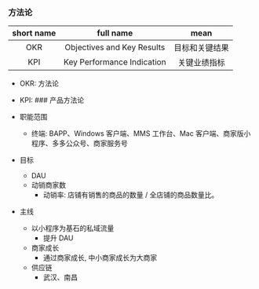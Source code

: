 <!--
abbrlink: yn25617p
-->

### 方法论

| short name |         full name          |      mean      |
| :--------: | :------------------------: | :------------: |
|    OKR     | Objectives and Key Results | 目标和关键结果 |
|    KPI     | Key Performance Indication |  关键业绩指标  |

* OKR: 方法论
* KPI: ### 产品方法论

* 职能范围
  * 终端: BAPP、Windows 客户端、MMS 工作台、Mac 客户端、商家版小程序、多多公众号、商家服务号
* 目标
  * DAU
  * 动销商家数
    * 动销率: 店铺有销售的商品的数量 / 全店铺的商品数量比。
* 主线
  * 以小程序为基石的私域流量
    * 提升 DAU
  * 商家成长
    * 通过商家成长, 中小商家成长为大商家
  * 供应链
    * 武汉、南昌